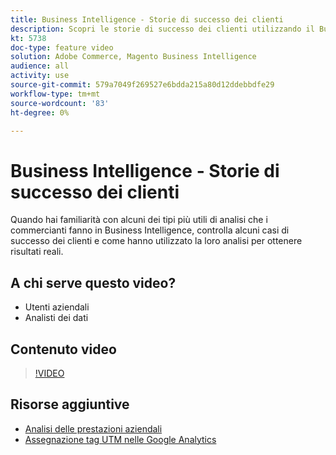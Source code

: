```yaml
---
title: Business Intelligence - Storie di successo dei clienti
description: Scopri le storie di successo dei clienti utilizzando il Business Intelligence .
kt: 5738
doc-type: feature video
solution: Adobe Commerce, Magento Business Intelligence
audience: all
activity: use
source-git-commit: 579a7049f269527e6bdda215a80d12ddebbdfe29
workflow-type: tm+mt
source-wordcount: '83'
ht-degree: 0%

---
```



# Business Intelligence - Storie di successo dei clienti

Quando hai familiarità con alcuni dei tipi più utili di analisi che i commercianti fanno in Business Intelligence, controlla alcuni casi di successo dei clienti e come hanno utilizzato la loro analisi per ottenere risultati reali.

## A chi serve questo video?

- Utenti aziendali
- Analisti dei dati

## Contenuto video

>[!VIDEO](https://video.tv.adobe.com/v/35992?quality=12&learn=on)

## Risorse aggiuntive

- [Analisi delle prestazioni aziendali](https://docs.magento.com/mbi/data-analyst/analysis/bus-perf-analysis.html)
- [Assegnazione tag UTM nelle Google Analytics](https://docs.magento.com/mbi/best-practices/utm-tagging-google.html)
